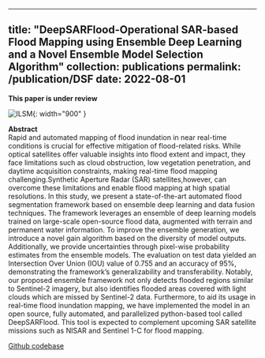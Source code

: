 <!-- change the date for optimal ranking of publications -->
---
title: "DeepSARFlood-Operational SAR-based Flood Mapping using Ensemble Deep Learning and a Novel Ensemble Model Selection Algorithm"
collection: publications
permalink: /publication/DSF 
date: 2022-08-01
---
<b>This paper is under review</b>

![ILSM](/icons/fl.jpg){: width="900" }  


<b>Abstract</b>  
Rapid and automated mapping of flood inundation in near real-time conditions is crucial for effective mitigation of flood-related risks. While optical satellites offer valuable insights into flood extent and impact, they face limitations such as cloud obstruction, low vegetation penetration, and daytime acquisition constraints, making real-time flood mapping challenging.Synthetic Aperture Radar (SAR) satellites,however, can overcome these limitations and enable flood mapping at high spatial resolutions. In this study, we present a state-of-the-art automated flood segmentation framework based on ensemble deep learning and data fusion techniques. The framework leverages an ensemble of deep learning models trained on large-scale open-source flood data, augmented with terrain and permanent water information. To improve the ensemble generation, we introduce a novel gain algorithm based on the diversity of model outputs. Additionally, we provide uncertainties through pixel-wise probability estimates from the ensemble models. The evaluation on test data yielded an Intersection Over Union (IOU) value of 0.755 and an accuracy of 95%, demonstrating the framework’s generalizability and transferability. Notably, our proposed ensemble framework not only detects flooded regions similar to Sentinel-2 imagery, but also identifies flooded areas covered with light clouds which are missed by Sentinel-2 data. Furthermore, to aid its usage in real-time flood inundation mapping, we have implemented the model in an open source, fully automated, and parallelized python-based tool called DeepSARFlood. This tool is expected to complement upcoming SAR satellite missions such as NISAR and Sentinel 1-C for flood mapping.

[Github codebase](https://github.com/der-knight/Deep-Learning-floods)

